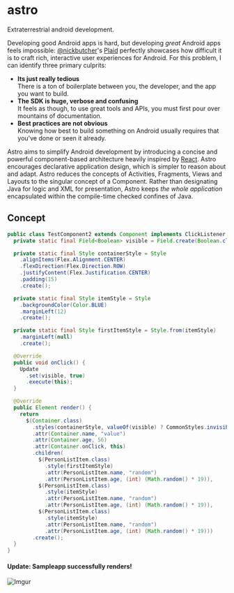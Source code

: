 # astro
Extraterrestrial android development.  
  
Developing good Android apps is hard, but developing _great_ Android apps feels impossible: [@nickbutcher](https://github.com/nickbutcher/plaid)'s [Plaid](https://github.com/nickbutcher/plaid) perfectly showcases how difficult it is to craft rich, interactive user experiences for Android. For this problem, I can identify three primary culprits:
- **Its just really tedious**  
There is a ton of boilerplate between you, the developer, and the app you want to build.
- **The SDK is huge, verbose and confusing**  
It feels as though, to use great tools and APIs, you must first pour over mountains of documentation.
- **Best practices are not obvious**  
Knowing how best to build something on Android usually requires that you've done or seen it already.  

Astro aims to simplify Android development by introducing a concise and powerful component-based architecture heavily inspired by [React](https://github.com/facebook/react). Astro encourages declarative application design, which is simpler to reason about and adapt. Astro reduces the concepts of Activities, Fragments, Views and Layouts to the singular concept of a Component. Rather than designating Java for logic and XML for presentation, Astro keeps _the whole application_ encapsulated within the compile-time checked confines of Java.

## Concept
```java
public class TestComponent2 extends Component implements ClickListener {
  private static final Field<Boolean> visible = Field.create(Boolean.class, false);

  private static final Style containerStyle = Style
    .alignItems(Flex.Alignment.CENTER)
    .flexDirection(Flex.Direction.ROW)
    .justifyContent(Flex.Justification.CENTER)
    .padding(15)
    .create();

  private static final Style itemStyle = Style
    .backgroundColor(Color.BLUE)
    .marginLeft(12)
    .create();

  private static final Style firstItemStyle = Style.from(itemStyle)
    .marginLeft(null)
    .create();

  @Override
  public void onClick() {
    Update
      .set(visible, true)
      .execute(this);
  }

  @Override
  public Element render() {
    return
      $(Container.class)
        .styles(containerStyle, valueOf(visible) ? CommonStyles.invisible : null)
        .attr(Container.name, "value")
        .attr(Container.age, 56)
        .attr(Container.onClick, this)
        .children(
          $(PersonListItem.class)
            .style(firstItemStyle)
            .attr(PersonListItem.name, "random")
            .attr(PersonListItem.age, (int) (Math.random() * 19)),
          $(PersonListItem.class)
            .style(itemStyle)
            .attr(PersonListItem.name, "random")
            .attr(PersonListItem.age, (int) (Math.random() * 19)),
          $(PersonListItem.class)
            .style(itemStyle)
            .attr(PersonListItem.name, "random")
            .attr(PersonListItem.age, (int) (Math.random() * 19)))
        .create();
  }
}
```

#### Update: Sampleapp successfully renders!  
![Imgur](http://i.imgur.com/Jt0vx6e.png)
